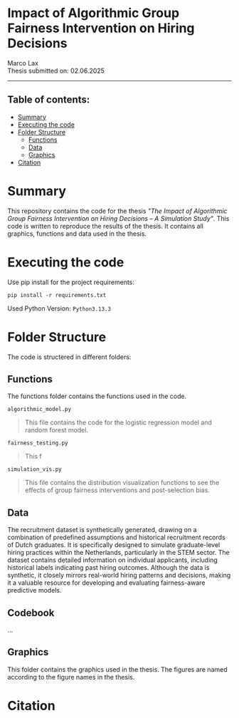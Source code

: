 # Impact of Algorithmic Group Fairness Intervention on Hiring Decisions
<p> Marco Lax <br>
Thesis submitted on: 02.06.2025 </p>

---

## Table of contents:
- [Summary](#summary)
- [Executing the code](#executing-the-code)
- [Folder Structure](#folder-structure)
    - [Functions](#functions)
    - [Data](#data)
    - [Graphics](#graphics)
- [Citation](#citation)

# Summary 

This repository contains the code for the thesis _"The Impact of Algorithmic Group Fairness Intervention on
Hiring Decisions – A Simulation Study"_. This code is written to reproduce the results of the thesis. It contains all graphics, functions and data used in the thesis.

# Executing the code

Use pip install for the project requirements:

`pip install -r requirements.txt`

Used Python Version: `Python3.13.3`

# Folder Structure

The code is structered in different folders:

## Functions

The functions folder contains the functions used in the code.

`algorithmic_model.py`
> This file contains the code for the logistic regression model and random forest model.

`fairness_testing.py`
> This f

`simulation_vis.py`
> This file contains the distribution visualization functions to see the effects of group fairness interventions and post-selection bias.

## Data

The recruitment dataset is synthetically generated, drawing on a combination of predefined assumptions and historical recruitment records of Dutch graduates. It is specifically designed to simulate graduate-level hiring practices within the Netherlands, particularly in the STEM sector. The dataset contains detailed information on individual applicants, including historical labels indicating past hiring outcomes. Although the data is synthetic, it closely mirrors real-world hiring patterns and decisions, making it a valuable resource for developing and evaluating fairness-aware predictive models.

## Codebook

...

## Graphics

This folder contains the graphics used in the thesis. The figures are named according to the figure names in the thesis.

# Citation